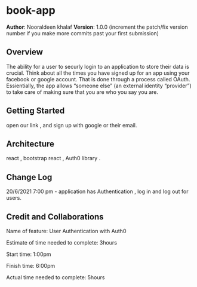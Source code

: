 # book-app

**Author**: Nooraldeen khalaf 
**Version**: 1.0.0 (increment the patch/fix version number if you make more commits past your first submission)

## Overview
<!-- Provide a high level overview of what this application is and why you are building it, beyond the fact that it's an assignment for this class. (i.e. What's your problem domain?) -->
The ability for a user to securly login to an application to store their data is crucial. Think about all the times you have signed up for an app using your facebook or google account. That is done through a process called OAuth. Essientially, the app allows “someone else” (an external identity “provider”) to take care of making sure that you are who you say you are.

## Getting Started
<!-- What are the steps that a user must take in order to build this app on their own machine and get it running? -->
open our link , and sign up with google or their email.

## Architecture
<!-- Provide a detailed description of the application design. What technologies (languages, libraries, etc) you're using, and any other relevant design information. -->
react , bootstrap react , Auth0 library .

## Change Log
<!-- Use this area to document the iterative changes made to your application as each feature is successfully implemented. Use time stamps. Here's an example:

01-01-2001 4:59pm - Application now has a fully-functional express server, with a GET route for the location resource. -->
20/6/2021 7:00 pm - application has Authentication , log in and log out for users.
## Credit and Collaborations
<!-- Give credit (and a link) to other people or resources that helped you build this application. -->


Name of feature: User Authentication with Auth0

Estimate of time needed to complete: 3hours

Start time: 1:00pm

Finish time: 6:00pm

Actual time needed to complete: 5hours
